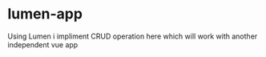 # lumen-app

Using Lumen i impliment CRUD operation here 
which will work with another independent vue app
